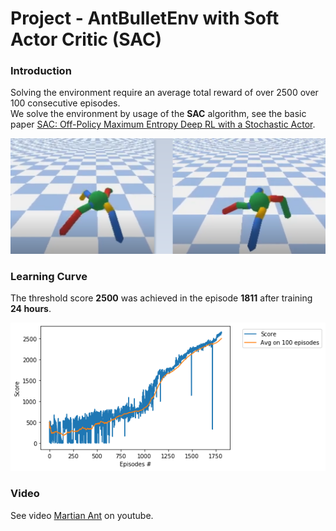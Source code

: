 # Project - AntBulletEnv with Soft Actor Critic (SAC)

### Introduction

Solving the environment require an average total reward of over 2500 over 100 consecutive episodes.   
We solve the environment  by usage of the __SAC__ algorithm, see the basic paper [SAC: Off-Policy Maximum Entropy Deep RL with a Stochastic Actor](https://arxiv.org/abs/1801.01290/).  

![](images/Ant_two_stages.png)

### Learning Curve

The threshold score **2500** was achieved in the episode **1811**  after training **24 hours**.

![](images/plot_Ant_1811epis.png)

### Video
See video [Martian Ant](https://www.youtube.com/watch?v=s7aMZ1bbQgk&t=18s) on youtube.


